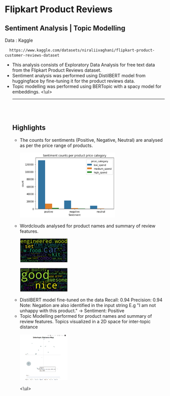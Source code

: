 # Flipkart Product Reviews

## Sentiment Analysis | Topic Modelling 

Data : Kaggle

      https://www.kaggle.com/datasets/niraliivaghani/flipkart-product-customer-reviews-dataset
      
      
<ul>
<li>This analysis consists of Exploratory Data Analysis for free text data from the Flipkart Product Reviews dataset. 
<li>Sentiment analysis was performed using DistilBERT model from huggingface by fine-tuning it for the product reviews data. 
<li>Topic modelling was performed using BERTopic with a spacy model for embeddings. 
<\ul>


------------------------------------------------------------------------------
<br>
<br>

## Highlights

<ul>
<li> The counts for sentiments (Positive, Negative, Neutral) are analysed as per the price range of products. 

<img
  src="plots_figures/sentiment counts.png"
  alt="Sentiment Counts"
  title="Sentiment Counts"
  style="display: inline-block; margin: 0 auto; max-width: 300px">
      
<li> Wordclouds analysed for product names and summary of review features.

      
<img
  src="plots_figures/product name wordcloud.png"
  alt="Product Name Wordcloud"
  title="Product Name Wordcloud"
  style="display: inline-block; margin: 0 auto; max-width: 150px">
      
<img
  src="plots_figures/summary wordcloud.png"
  alt="Summary Wordcloud"
  title="Summary Name Wordcloud"
  style="display: inline-block; margin: 0 auto; max-width: 150px">
      
      
      
<li> DistilBERT model fine-tuned on the data
     Recall: 0.94 Precision: 0.94
     Note: Negation are also identified in the input string
     E.g "I am not unhappy with this product." -> Sentiment: Positive 
     
<li> Topic Modelling performed for product names and summary of review features. Topics visualized in a 2D space for inter-topic distance

<img
  src="plots_figures/product_name_topic_modelling.png"
  alt="Product Name Topic Modelling"
  title="Product Name Topic Modelling"
  style="display: inline-block; margin: 0 auto; max-width: 150px">
      
<\ul>

